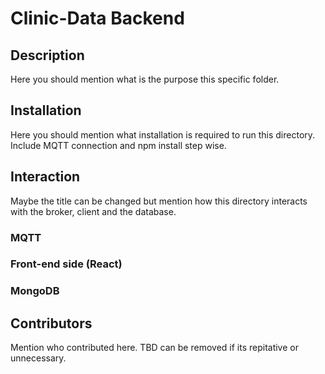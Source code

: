 # Clinic-Data Backend

## Description 
Here you should mention what is the purpose this specific folder. 

## Installation
Here you should mention what installation is required to run this directory. Include MQTT connection and npm install step wise.

## Interaction
Maybe the title can be changed but mention how this directory interacts with the broker, client and the database.

### MQTT

### Front-end side (React)

### MongoDB 

## Contributors
Mention who contributed here. TBD can be removed if its repitative or unnecessary.

